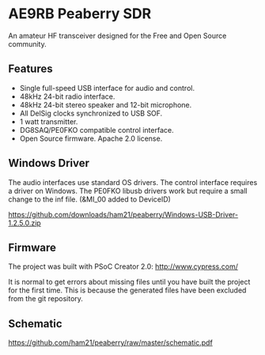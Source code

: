 # AE9RB Peaberry SDR

An amateur HF transceiver designed for the Free and Open Source community.

## Features

 * Single full-speed USB interface for audio and control.
 * 48kHz 24-bit radio interface.
 * 48kHz 24-bit stereo speaker and 12-bit microphone.
 * All DelSig clocks synchronized to USB SOF.
 * 1 watt transmitter.
 * DG8SAQ/PE0FKO compatible control interface.
 * Open Source firmware.  Apache 2.0 license.

## Windows Driver

The audio interfaces use standard OS drivers. The control interface
requires a driver on Windows. The PE0FKO libusb drivers work but require
a small change to the inf file.  (&MI_00 added to DeviceID)

https://github.com/downloads/ham21/peaberry/Windows-USB-Driver-1.2.5.0.zip

## Firmware

The project was built with PSoC Creator 2.0:
http://www.cypress.com/

It is normal to get errors about missing files until you have built
the project for the first time.  This is because the generated files
have been excluded from the git repository.

## Schematic

https://github.com/ham21/peaberry/raw/master/schematic.pdf
